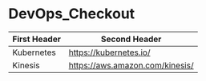 # DevOps_Checkout

First Header | Second Header
------------ | -------------
Kubernetes | https://kubernetes.io/ 
Kinesis | https://aws.amazon.com/kinesis/ 
